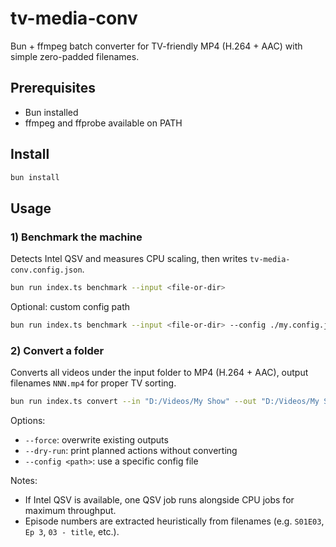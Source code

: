 # tv-media-conv

Bun + ffmpeg batch converter for TV-friendly MP4 (H.264 + AAC) with simple zero-padded filenames.

## Prerequisites

- Bun installed
- ffmpeg and ffprobe available on PATH

## Install

```bash
bun install
```

## Usage

### 1) Benchmark the machine

Detects Intel QSV and measures CPU scaling, then writes `tv-media-conv.config.json`.

```bash
bun run index.ts benchmark --input <file-or-dir>
```

Optional: custom config path

```bash
bun run index.ts benchmark --input <file-or-dir> --config ./my.config.json
```

### 2) Convert a folder

Converts all videos under the input folder to MP4 (H.264 + AAC), output filenames `NNN.mp4` for proper TV sorting.

```bash
bun run index.ts convert --in "D:/Videos/My Show" --out "D:/Videos/My Show/TV"
```

Options:

- `--force`: overwrite existing outputs
- `--dry-run`: print planned actions without converting
- `--config <path>`: use a specific config file

Notes:

- If Intel QSV is available, one QSV job runs alongside CPU jobs for maximum throughput.
- Episode numbers are extracted heuristically from filenames (e.g. `S01E03`, `Ep 3`, `03 - title`, etc.).
